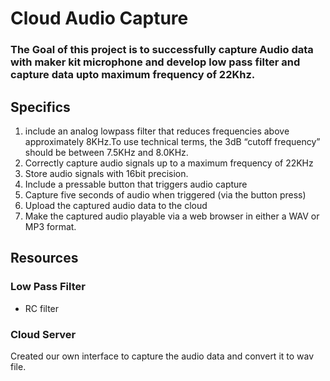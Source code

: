 # Cloud Audio Capture

### The Goal of this project is to successfully capture Audio data with maker kit microphone and develop low pass filter and capture data upto maximum frequency of 22Khz.

## Specifics
1. include an analog low­pass filter that reduces frequencies above approximately 8KHz.To use technical terms, the ­3dB “cutoff frequency” should be between 7.5KHz and
    8.0KHz.
2. Correctly capture audio signals up to a maximum frequency of 22KHz
3. Store audio signals with 16­bit precision.
4. Include a pressable button that triggers audio capture
5. Capture five seconds of audio when triggered (via the button press)
6. Upload the captured audio data to the cloud
7. Make the captured audio playable via a web browser in either a WAV or MP3 format.

## Resources

### Low Pass Filter 
* RC filter
### Cloud Server
Created our own interface to capture the audio data and convert it to wav file.
